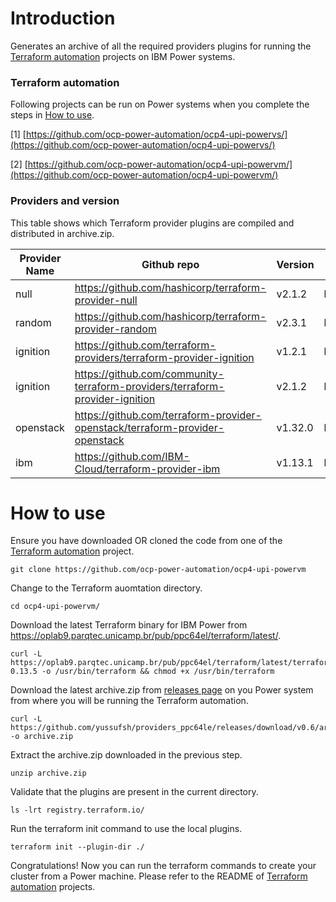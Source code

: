 # Introduction

Generates an archive of all the required providers plugins for running the [Terraform automation](#terraform-automation) projects on IBM Power systems.

### Terraform automation

Following projects can be run on Power systems when you complete the steps in [How to use](#how-to-use).

[1] [https://github.com/ocp-power-automation/ocp4-upi-powervs/](https://github.com/ocp-power-automation/ocp4-upi-powervs/)

[2] [https://github.com/ocp-power-automation/ocp4-upi-powervm/](https://github.com/ocp-power-automation/ocp4-upi-powervm/)

### Providers and version

This table shows which Terraform provider plugins are compiled and distributed in archive.zip.

|Provider Name| Github repo|Version|OS_Arch|
|-------------|------------|-------|-------|
|null|https://github.com/hashicorp/terraform-provider-null|v2.1.2|linux_ppc64le|
|random|https://github.com/hashicorp/terraform-provider-random|v2.3.1|linux_ppc64le|
|ignition|https://github.com/terraform-providers/terraform-provider-ignition|v1.2.1|linux_ppc64le|
|ignition|https://github.com/community-terraform-providers/terraform-provider-ignition|v2.1.2|linux_ppc64le|
|openstack|https://github.com/terraform-provider-openstack/terraform-provider-openstack|v1.32.0|linux_ppc64le|
|ibm|https://github.com/IBM-Cloud/terraform-provider-ibm|v1.13.1|linux_ppc64le|



# How to use

Ensure you have downloaded OR cloned the code from one of the [Terraform automation](#terraform-automation) project.

```
git clone https://github.com/ocp-power-automation/ocp4-upi-powervm
```

Change to the Terraform auomtation directory.
```
cd ocp4-upi-powervm/
```

Download the latest Terraform binary for IBM Power from https://oplab9.parqtec.unicamp.br/pub/ppc64el/terraform/latest/.
```
curl -L https://oplab9.parqtec.unicamp.br/pub/ppc64el/terraform/latest/terraform-0.13.5 -o /usr/bin/terraform && chmod +x /usr/bin/terraform
```
Download the latest archive.zip from [releases page](../../releases) on you Power system from where you will be running the Terraform automation.
```
curl -L https://github.com/yussufsh/providers_ppc64le/releases/download/v0.6/archive.zip -o archive.zip
```
Extract the archive.zip downloaded in the previous step.
```
unzip archive.zip
```
Validate that the plugins are present in the current directory.
```
ls -lrt registry.terraform.io/
```
Run the terraform init command to use the local plugins.
```
terraform init --plugin-dir ./
```
Congratulations! Now you can run the terraform commands to create your cluster from a Power machine. Please refer to the README of [Terraform automation](#terraform-automation) projects.
